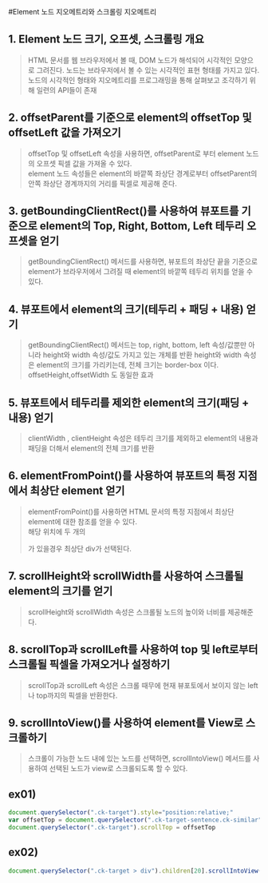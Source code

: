 #Element 노드 지오메트리와 스크롤링 지오메트리
## 1. Element 노드 크기, 오프셋, 스크롤링 개요
> HTML 문서를 웹 브라우저에서 볼 때, DOM 노드가 해석되어 시각적인 모양으로 그려진다.
> 노드는 브라우저에서 볼 수 있는 시각적인 표현 형태를 가지고 있다.
> 노드의 시각적인 형태와 지오메트리를 프로그래밍을 통해 살펴보고 조각하기 위해 일련의 API들이 존재

## 2. offsetParent를 기준으로 element의 offsetTop 및 offsetLeft 값을 가져오기
> offsetTop 및 offsetLeft 속성을 사용하면, offsetParent로 부터 element 노드의 오프셋 픽셀 값을 가져올 수 있다.  
> element 노드 속성들은 element의 바깥쪽 좌상단 경계로부터 offsetParent의 안쪽 좌상단 경계까지의 거리를 픽셀로 제공해 준다.

## 3. getBoundingClientRect()를 사용하여 뷰포트를 기준으로 element의 Top, Right, Bottom, Left 테두리 오프셋을 얻기
> getBoundingClientRect() 메서드를 사용하면, 뷰포트의 좌상단 끝을 기준으로 element가 브라우저에서 그려질 때 element의 바깥쪽 테두리 위치를 얻을 수 있다.

## 4. 뷰포트에서 element의 크기(테두리 + 패딩 + 내용) 얻기
> getBoundingClientRect() 메서드는 top, right, bottom, left 속성/값뿐만 아니라 height와 width 속성/값도 가지고 있는 개체를 반환
> height와 width 속성은 element의 크기를 가리키는데, 전체 크기는 border-box 이다.  
> offsetHeight,offsetWidth 도 동일한 효과

## 5. 뷰포트에서 테두리를 제외한 element의 크기(패딩 + 내용) 얻기
> clientWidth , clientHeight 속성은 테두리 크기를 제외하고 element의 내용과 패딩을 더해서 element의 전체 크기를 반환 

## 6. elementFromPoint()를 사용하여 뷰포트의 특정 지점에서 최상단 element 얻기
> elementFromPoint()를 사용하면 HTML 문서의 특정 지점에서 최상단 element에 대한 참조를 얻을 수 있다.  
> 해당 위치에 두 개의 <div>가 있을경우 최상단 div가 선택된다.

## 7. scrollHeight와 scrollWidth를 사용하여 스크롤될 element의 크기를 얻기
> scrollHeight와 scrollWidth 속성은 스크롤될 노드의 높이와 너비를 제공해준다.

## 8. scrollTop과 scrollLeft를 사용하여 top 및 left로부터 스크롤될 픽셀을 가져오거나 설정하기
> scrollTop과 scrollLeft 속성은 스크롤 때무에 현재 뷰포토에서 보이지 않는 left나 top까지의 픽셀을 반환한다.

## 9. scrollIntoView()를 사용하여 element를 View로 스크롤하기
> 스크롤이 가능한 노드 내에 있는 노드를 선택하면, scrollIntoView() 메서드를 사용하여 선택된 노드가 view로 스크롤되도록 할 수 있다.

## ex01)
```javascript
document.querySelector(".ck-target").style="position:relative;"
var offsetTop = document.querySelector(".ck-target-sentence.ck-similar").offsetTop
document.querySelector(".ck-target").scrollTop = offsetTop
```
## ex02)
```javascript
document.querySelector(".ck-target > div").children[20].scrollIntoView()
```
